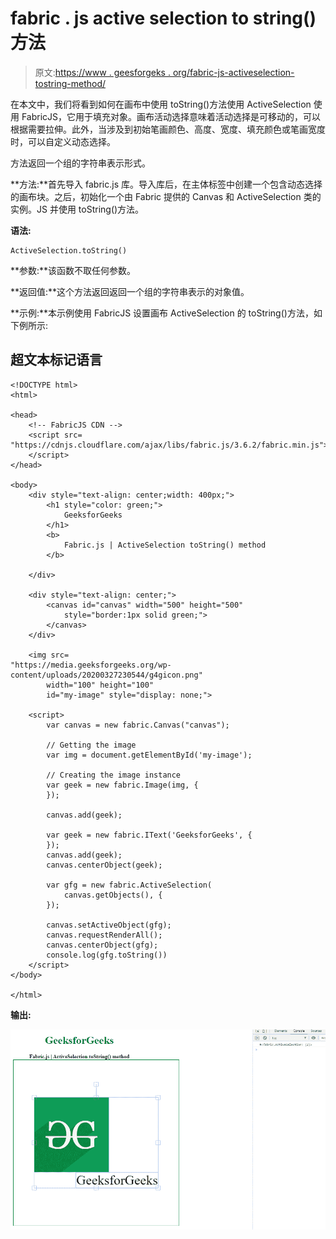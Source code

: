 # fabric . js active selection to string()方法

> 原文:[https://www . geesforgeks . org/fabric-js-activeselection-tostring-method/](https://www.geeksforgeeks.org/fabric-js-activeselection-tostring-method/)

在本文中，我们将看到如何在画布中使用 toString()方法使用 ActiveSelection 使用 FabricJS，它用于填充对象。画布活动选择意味着活动选择是可移动的，可以根据需要拉伸。此外，当涉及到初始笔画颜色、高度、宽度、填充颜色或笔画宽度时，可以自定义动态选择。

方法返回一个组的字符串表示形式。

**方法:**首先导入 fabric.js 库。导入库后，在主体标签中创建一个包含动态选择的画布块。之后，初始化一个由 Fabric 提供的 Canvas 和 ActiveSelection 类的实例。JS 并使用 toString()方法。

**语法:**

```
ActiveSelection.toString()
```

**参数:**该函数不取任何参数。

**返回值:**这个方法返回返回一个组的字符串表示的对象值。

**示例:**本示例使用 FabricJS 设置画布 ActiveSelection 的 toString()方法，如下例所示:

## 超文本标记语言

```
<!DOCTYPE html>
<html>

<head>
    <!-- FabricJS CDN -->
    <script src=
"https://cdnjs.cloudflare.com/ajax/libs/fabric.js/3.6.2/fabric.min.js">
    </script>
</head>

<body>
    <div style="text-align: center;width: 400px;">
        <h1 style="color: green;">
            GeeksforGeeks
        </h1>
        <b>
            Fabric.js | ActiveSelection toString() method
        </b>

    </div>

    <div style="text-align: center;">
        <canvas id="canvas" width="500" height="500" 
            style="border:1px solid green;">
        </canvas>
    </div>

    <img src=
"https://media.geeksforgeeks.org/wp-content/uploads/20200327230544/g4gicon.png"
        width="100" height="100"
        id="my-image" style="display: none;">

    <script>
        var canvas = new fabric.Canvas("canvas");

        // Getting the image 
        var img = document.getElementById('my-image');

        // Creating the image instance 
        var geek = new fabric.Image(img, {
        });

        canvas.add(geek);

        var geek = new fabric.IText('GeeksforGeeks', {
        });
        canvas.add(geek);
        canvas.centerObject(geek);

        var gfg = new fabric.ActiveSelection(
            canvas.getObjects(), {
        });

        canvas.setActiveObject(gfg);
        canvas.requestRenderAll();
        canvas.centerObject(gfg);
        console.log(gfg.toString())
    </script>
</body>

</html>
```

**输出:**

![](img/8815c8df756d78e7766dcb29927acd56.png)